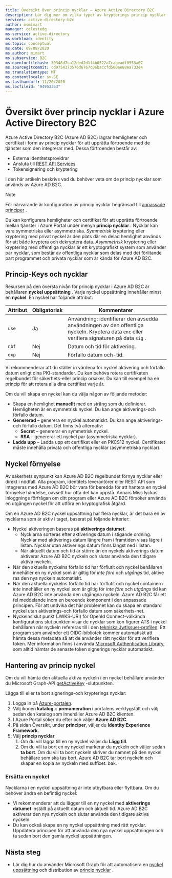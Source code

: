 ```yaml
---
title: Översikt över princip nycklar – Azure Active Directory B2C
description: Lär dig mer om vilka typer av krypterings princip nycklar som kan användas i Azure Active Directory B2C för signering och validering av tokens, klient hemligheter, certifikat och lösen ord.
services: active-directory-b2c
author: msmimart
manager: celestedg
ms.service: active-directory
ms.workload: identity
ms.topic: conceptual
ms.date: 09/08/2020
ms.author: mimart
ms.subservice: B2C
ms.openlocfilehash: 30348d7ca12ded2d1f4b0522a7cabeadf0553a07
ms.sourcegitcommit: cd9754373576d6767c06baccfd500ae88ea733e4
ms.translationtype: MT
ms.contentlocale: sv-SE
ms.lasthandoff: 11/20/2020
ms.locfileid: "94953363"
---
```

# <a name="overview-of-policy-keys-in-azure-active-directory-b2c"></a>Översikt över princip nycklar i Azure Active Directory B2C

Azure Active Directory B2C (Azure AD B2C) lagrar hemligheter och certifikat i form av princip nycklar för att upprätta förtroende med de tjänster som den integrerar med. Dessa förtroenden består av:

- Externa identitetsprovidrar
- Ansluta till [REST API Services](restful-technical-profile.md)
- Tokensignering och kryptering

 I den här artikeln beskrivs vad du behöver veta om de princip nycklar som används av Azure AD B2C.

> [!NOTE]
> För närvarande är konfiguration av princip nycklar begränsad till [anpassade principer](./custom-policy-get-started.md) .

Du kan konfigurera hemligheter och certifikat för att upprätta förtroende mellan tjänster i Azure Portal under menyn **princip nycklar** . Nycklar kan vara symmetriska eller asymmetriska. *Symmetrisk* kryptering eller kryptering med privat nyckel är den plats där en delad hemlighet används för att både kryptera och dekryptera data. *Asymmetrisk* kryptering eller kryptering med offentliga nycklar är ett kryptografiskt system som använder par nycklar, som består av offentliga nycklar som delas med det förlitande part programmet och privata nycklar som är kända för Azure AD B2C.

## <a name="policy-keyset-and-keys"></a>Princip-Keys och nycklar

Resursen på den översta nivån för princip nycklar i Azure AD B2C är behållaren **nyckel uppsättning** . Varje nyckel uppsättning innehåller minst en **nyckel**. En nyckel har följande attribut:

| Attribut |  Obligatorisk | Kommentarer |
| --- | --- |--- |
| `use` | Ja | Användning: identifierar den avsedda användningen av den offentliga nyckeln. Kryptera data `enc` eller verifiera signaturen på data `sig` .|
| `nbf`| Nej | Datum och tid för aktivering. |
| `exp`| Nej | Förfallo datum och-tid. |

Vi rekommenderar att du ställer in värdena för nyckel aktivering och förfallo datum enligt dina PKI-standarder. Du kan behöva rotera certifikaten regelbundet för säkerhets-eller princip orsaker. Du kan till exempel ha en princip för att rotera alla dina certifikat varje år.

Om du vill skapa en nyckel kan du välja någon av följande metoder:

- Skapa en hemlighet **manuellt** med en sträng som du definierar. Hemligheten är en symmetrisk nyckel. Du kan ange aktiverings-och förfallo datum.
- **Genererad** – generera en nyckel automatiskt. Du kan ange aktiverings-och förfallo datum. Det finns två alternativ:
  - **Secret** – genererar en symmetrisk nyckel.
  - **RSA** – genererar ett nyckel par (asymmetriska nycklar).
- **Ladda upp** – Ladda upp ett certifikat eller en PKCS12 nyckel. Certifikatet måste innehålla privata och offentliga nycklar (asymmetriska nycklar).

## <a name="key-rollover"></a>Nyckel förnyelse

Av säkerhets synpunkt kan Azure AD B2C regelbundet förnya nycklar eller direkt i nödfall. Alla program, identitets leverantörer eller REST API som integreras med Azure AD B2C bör vara för beredda för att hantera en nyckel förnyelse händelse, oavsett hur ofta det kan uppstå. Annars Miss lyckas inloggnings förfrågan om ditt program eller Azure AD B2C försöker använda en utgången nyckel för att utföra en kryptografisk åtgärd.

Om en Azure AD B2C nyckel uppsättning har flera nycklar, är det bara en av nycklarna som är aktiv i taget, baserat på följande kriterier:

- Nyckel aktiveringen baseras på **aktiverings datumet**.
  - Nycklarna sorteras efter aktiverings datum i stigande ordning. Nycklar med aktiverings datum längre fram i framtiden visas lägre i listan. Nycklar utan aktiverings datum finns längst ned i listan.
  - När aktuellt datum och tid är större än en nyckels aktiverings datum aktiverar Azure AD B2C nyckeln och slutar använda den tidigare aktiva nyckeln.
- När den aktuella nyckelns förfallo tid har förflutit och nyckel behållaren innehåller en ny nyckel som är giltig för *inte före* och *utgångs* tid, aktive ras den nya nyckeln automatiskt.
- När den aktuella nyckelns förfallo tid har förflutit och nyckel containern *inte* innehåller en ny nyckel som är giltig för *inte före* och *utgångs* tid kan Azure AD B2C inte använda den utgångna nyckeln. Azure AD B2C får ett fel meddelande inom en beroende komponent i den anpassade principen. För att undvika det här problemet kan du skapa en standard nyckel utan aktiverings-och förfallo datum som säkerhets-net.
- Nyckelns slut punkt (JWKS-URI) för OpenId Connect-välkända konfigurations slut punkten visar de nycklar som kon figurer ATS i nyckel behållaren när nyckeln refereras till i den [tekniska JwtIssuer-profilen](./jwt-issuer-technical-profile.md). Ett program som använder ett OIDC-bibliotek kommer automatiskt att hämta dessa metadata så att de använder rätt nycklar för att verifiera token. Mer information finns i använda [Microsoft Authentication Library](../active-directory/develop/msal-b2c-overview.md), som alltid hämtar de senaste token signerings nycklar automatiskt.

## <a name="policy-key-management"></a>Hantering av princip nyckel

Om du vill hämta den aktuella aktiva nyckeln i en nyckel behållare använder du Microsoft Graph-API [getActiveKey](/graph/api/trustframeworkkeyset-getactivekey) -slutpunkten.

Lägga till eller ta bort signerings-och krypterings nycklar:

1. Logga in på [Azure-portalen](https://portal.azure.com).
1. Välj ikonen **katalog + prenumeration** i portalens verktygsfält och välj sedan den katalog som innehåller Azure AD B2C klienten.
1. I Azure Portal söker du efter och väljer **Azure AD B2C**.
1. På sidan Översikt, under **principer**, väljer du **Identity Experience Framework**.
1. Välj **princip nycklar** 
    1. Om du vill lägga till en ny nyckel väljer du **Lägg till**.
    1. Om du vill ta bort en ny nyckel markerar du nyckeln och väljer sedan **ta bort**. Om du vill ta bort nyckeln skriver du namnet på den nyckel behållare som ska tas bort. Azure AD B2C tar bort nyckeln och skapar en kopia av nyckeln med suffixet. bak.

### <a name="replace-a-key"></a>Ersätta en nyckel

Nycklarna i en nyckel uppsättning är inte utbytbara eller flyttbara. Om du behöver ändra en befintlig nyckel:

- Vi rekommenderar att du lägger till en ny nyckel med **aktiverings datumet** inställt på aktuellt datum och aktuell tid. Azure AD B2C aktiverar den nya nyckeln och slutar använda den tidigare aktiva nyckeln.
- Du kan också skapa en ny nyckel uppsättning med rätt nycklar. Uppdatera principen för att använda den nya nyckel uppsättningen och ta sedan bort den gamla nyckel uppsättningen. 

## <a name="next-steps"></a>Nästa steg

- Lär dig hur du använder Microsoft Graph för att automatisera en [nyckel uppsättning](microsoft-graph-operations.md#trust-framework-policy-keyset) och distribution av [princip nycklar](microsoft-graph-operations.md#trust-framework-policy-key) .